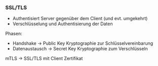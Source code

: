 ### SSL/TLS

- Authentisiert Server gegenüber dem Client (und evt. umgekehrt)
- Verschlüsselung und Authentisierung der Daten

Phasen:

- Handshake → Public Key Kryptographie zur Schlüsselvereinbarung
- Datenaustausch → Secret Key Kryptographie zum Verschlüsseln

mTLS → SSL/TLS mit Client Zertifikat